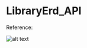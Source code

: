 # LibraryErd_API
Reference:

![alt text](https://dbshostedfiles.s3-us-west-2.amazonaws.com/dbs/library_erd_final.png)


